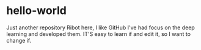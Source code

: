 # hello-world
Just another repository
Ribot here, I like GitHub
I've had focus on the deep learning and developed them.
IT'S easy to learn if and edit it, so I want to change if.
